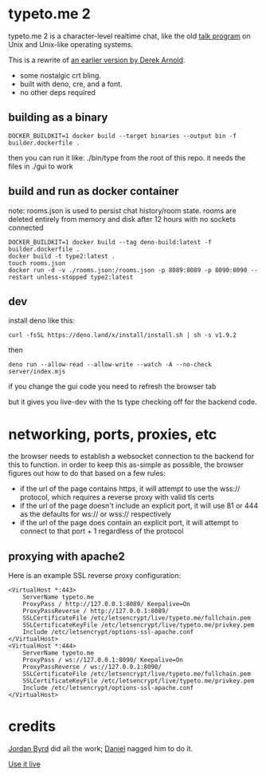 # typeto.me 2
typeto.me 2 is a character-level realtime chat, like the old [talk program](https://en.wikipedia.org/wiki/Talk_(software)) on Unix and Unix-like operating systems.

This is a rewrite of [an earlier version by Derek Arnold](https://github.com/lysol/typeto.me).

* some nostalgic crt bling.
* built with deno, cre, and a font.
* no other deps required

## building as a binary

```
DOCKER_BUILDKIT=1 docker build --target binaries --output bin -f builder.dockerfile .
```
then you can run it like: ./bin/type from the root of this repo. it needs the files in ./gui to work

## build and run as docker container

note: rooms.json is used to persist chat history/room state. rooms are deleted entirely from memory and disk after 12 hours with no sockets connected

```
DOCKER_BUILDKIT=1 docker build --tag deno-build:latest -f builder.dockerfile .
docker build -t type2:latest .
touch rooms.json
docker run -d -v ./rooms.json:/rooms.json -p 8089:8089 -p 8090:8090 --restart unless-stopped type2:latest
```

## dev

install deno like this:

```
curl -fsSL https://deno.land/x/install/install.sh | sh -s v1.9.2
```

then

```
deno run --allow-read --allow-write --watch -A --no-check server/index.mjs
```

if you change the gui code you need to refresh the browser tab

but it gives you live-dev with the ts type checking off for the backend code.

# networking, ports, proxies, etc

the browser needs to establish a websocket connection to the backend for this to function. in order to keep this as-simple as possible, the browser figures out how to do that based on a few rules:

- if the url of the page contains https, it will attempt to use the wss:// protocol, which requires a reverse proxy with valid tls certs
- if the url of the page doesn't include an explicit port, it will use 81 or 444 as the defaults for ws:// or wss:// respectively
- if the url of the page does contain an explicit port, it will attempt to connect to that port + 1 regardless of the protocol

## proxying with apache2

Here is an example SSL reverse proxy configuration:

```
<VirtualHost *:443>
    ServerName typeto.me
    ProxyPass / http://127.0.0.1:8089/ Keepalive=On
    ProxyPassReverse / http://127.0.0.1:8089/
    SSLCertificateFile /etc/letsencrypt/live/typeto.me/fullchain.pem
    SSLCertificateKeyFile /etc/letsencrypt/live/typeto.me/privkey.pem
    Include /etc/letsencrypt/options-ssl-apache.conf
</VirtualHost>
<VirtualHost *:444>
    ServerName typeto.me
    ProxyPass / ws://127.0.0.1:8090/ Keepalive=On
    ProxyPassReverse / ws://127.0.0.1:8090/
    SSLCertificateFile /etc/letsencrypt/live/typeto.me/fullchain.pem
    SSLCertificateKeyFile /etc/letsencrypt/live/typeto.me/privkey.pem
    Include /etc/letsencrypt/options-ssl-apache.conf
</VirtualHost>
```

# credits

[Jordan Byrd](https://jordanbyrd.com/) did all the work; [Daniel](https://3e.org/dmd/) nagged him to do it.

[Use it live](https://typeto.me)
